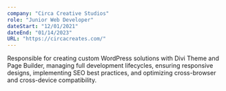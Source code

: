 ```yaml
---
company: "Circa Creative Studios"
role: "Junior Web Developer"
dateStart: "12/01/2021"
dateEnd: "01/14/2023"
URL: "https://circacreates.com/"
---
```


Responsible for creating custom WordPress solutions with Divi Theme and Page Builder, managing full development lifecycles, ensuring responsive designs, implementing SEO best practices, and optimizing cross-browser and cross-device compatibility.
